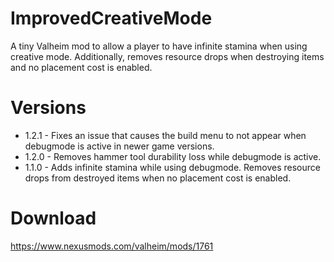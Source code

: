# ImprovedCreativeMode
A tiny Valheim mod to allow a player to have infinite stamina when using creative mode. Additionally, removes resource drops when destroying items and no placement cost is enabled. 

# Versions
- 1.2.1 - Fixes an issue that causes the build menu to not appear when debugmode is active in newer game versions.
- 1.2.0 - Removes hammer tool durability loss while debugmode is active.
- 1.1.0 - Adds infinite stamina while using debugmode. Removes resource drops from destroyed items when no placement cost is enabled.

# Download
https://www.nexusmods.com/valheim/mods/1761
